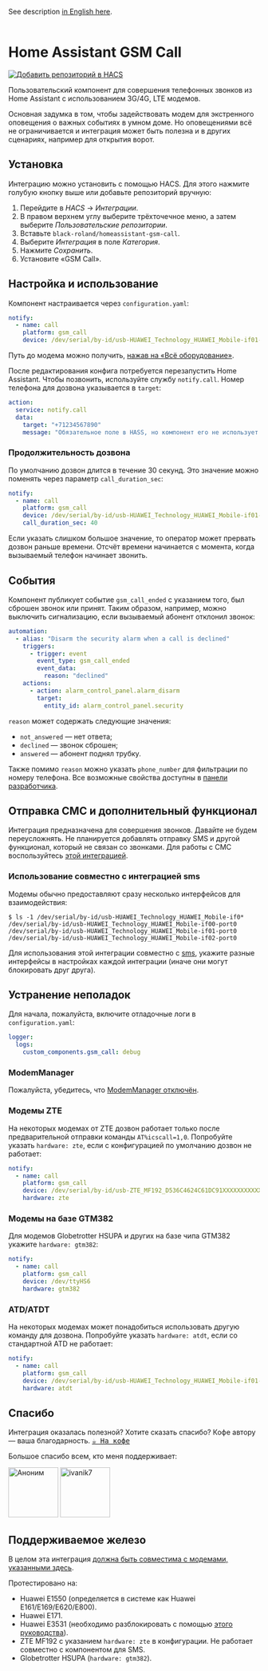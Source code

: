 See description [in English here](./README.md).
<br>
<br>

# Home Assistant GSM Call

[![Добавить репозиторий в HACS](https://my.home-assistant.io/badges/hacs_repository.svg)](https://my.home-assistant.io/redirect/hacs_repository/?owner=black-roland&repository=homeassistant-gsm-call&category=integration)

Пользовательский компонент для совершения телефонных звонков из Home Assistant с использованием 3G/4G, LTE модемов.

Основная задумка в том, чтобы задействовать модем для экстренного оповещения о важных событиях в умном доме. Но оповещениями всё не ограничивается и интеграция может быть полезна и в других сценариях, например для открытия ворот.

## Установка

Интеграцию можно установить с помощью HACS. Для этого нажмите голубую кнопку выше или добавьте репозиторий вручную:

1. Перейдите в _HACS_ → _Интеграции_.
2. В правом верхнем углу выберите трёхточечное меню, а затем выберите _Пользовательские репозитории_.
3. Вставьте `black-roland/homeassistant-gsm-call`.
4. Выберите _Интеграция_ в поле _Категория_.
5. Нажмите _Сохранить_.
6. Установите «GSM Call».

## Настройка и использование

Компонент настраивается через `configuration.yaml`:

```yaml
notify:
  - name: call
    platform: gsm_call
    device: /dev/serial/by-id/usb-HUAWEI_Technology_HUAWEI_Mobile-if01-port0 # путь до модема
```

Путь до модема можно получить, [нажав на «Всё оборудование»](https://my.home-assistant.io/redirect/hardware/).

После редактирования конфига потребуется перезапустить Home Assistant. Чтобы позвонить, используйте службу `notify.call`. Номер телефона для дозвона указывается в `target`:

```yaml
action:
  service: notify.call
  data:
    target: "+71234567890"
    message: "Обязательное поле в HASS, но компонент его не использует — можете указать любой текст"
```

### Продолжительность дозвона

По умолчанию дозвон длится в течение 30 секунд. Это значение можно поменять через параметр `call_duration_sec`:

```yaml
notify:
  - name: call
    platform: gsm_call
    device: /dev/serial/by-id/usb-HUAWEI_Technology_HUAWEI_Mobile-if01-port0
    call_duration_sec: 40
```

Если указать слишком большое значение, то оператор может прервать дозвон раньше времени.
Отсчёт времени начинается с момента, когда вызываемый телефон начинает звонить.

## События

Компонент публикует событие `gsm_call_ended` с указанием того, был сброшен звонок или принят. Таким образом, например, можно выключить сигнализацию, если вызываемый абонент отклонил звонок:

```yaml
automation:
  - alias: "Disarm the security alarm when a call is declined"
    triggers:
      - trigger: event
        event_type: gsm_call_ended
        event_data:
          reason: "declined"
    actions:
      - action: alarm_control_panel.alarm_disarm
        target:
          entity_id: alarm_control_panel.security
```

`reason` может содержать следующие значения:
- `not_answered` — нет ответа;
- `declined` — звонок сброшен;
- `answered` — абонент поднял трубку.

Также помимо `reason` можно указать `phone_number` для фильтрации по номеру телефона. Все возможные свойства доступны в [панели разработчика](https://my.home-assistant.io/create-link/?redirect=developer_events).

## Отправка СМС и дополнительный функционал

Интеграция предназначена для совершения звонков. Давайте не будем переусложнять. Не планируется добавлять отправку SMS и другой функционал, который не связан со звонками. Для работы с СМС воспользуйтесь [этой интеграцией](https://www.home-assistant.io/integrations/sms/).

### Использование совместно с интеграцией sms

Модемы обычно предоставляют сразу несколько интерфейсов для взаимодействия:

```shell
$ ls -1 /dev/serial/by-id/usb-HUAWEI_Technology_HUAWEI_Mobile-if0*
/dev/serial/by-id/usb-HUAWEI_Technology_HUAWEI_Mobile-if00-port0
/dev/serial/by-id/usb-HUAWEI_Technology_HUAWEI_Mobile-if01-port0
/dev/serial/by-id/usb-HUAWEI_Technology_HUAWEI_Mobile-if02-port0
```

Для использования этой интеграции совместно с [sms](https://www.home-assistant.io/integrations/sms/), укажите разные интерфейсы в настройках каждой интеграции (иначе они могут блокировать друг друга).

## Устранение неполадок

Для начала, пожалуйста, включите отладочные логи в `configuration.yaml`:

```yaml
logger:
  logs:
    custom_components.gsm_call: debug
```

### ModemManager

Пожалуйста, убедитесь, что [ModemManager отключён](https://askubuntu.com/questions/216114/how-can-i-remove-modem-manager-from-boot/612646).

### Модемы ZTE

На некоторых модемах от ZTE дозвон работает только после предварительной отправки команды `AT%icscall=1,0`. Попробуйте указать `hardware: zte`, если с конфигурацией по умолчанию дозвон не работает:

```yaml
notify:
  - name: call
    platform: gsm_call
    device: /dev/serial/by-id/usb-ZTE_MF192_D536C4624C61DC91XXXXXXXXXXXXXXXXXXXXXXXX-if00
    hardware: zte
```

### Модемы на базе GTM382

Для модемов Globetrotter HSUPA и других на базе чипа GTM382 укажите `hardware: gtm382`:

```yaml
notify:
  - name: call
    platform: gsm_call
    device: /dev/ttyHS6
    hardware: gtm382
```

### ATD/ATDT

На некоторых модемах может понадобиться использовать другую команду для дозвона. Попробуйте указать `hardware: atdt`, если со стандартной ATD не работает:

```yaml
notify:
  - name: call
    platform: gsm_call
    device: /dev/serial/by-id/usb-HUAWEI_Technology_HUAWEI_Mobile-if01-port0
    hardware: atdt
```

## Спасибо

Интеграция оказалась полезной? Хотите сказать спасибо? Кофе автору — ваша благодарность. <kbd>[☕ На кофе](https://mansmarthome.info/donate#donationalerts)</kbd>

Большое спасибо всем, кто меня поддерживает:

<p>
  <img src="https://github.com/user-attachments/assets/57f36b9d-118a-47b7-9ac3-77319bd6d7e3" height="100px" alt="Аноним" />
  <img src="https://github.com/user-attachments/assets/107d303c-e052-4b19-bf41-4f8ef675c6ed" height="100px" alt="ivanik7" />
</p>

## Поддерживаемое железо

В целом эта интеграция [должна быть совместима с модемами, указанными здесь](https://www.home-assistant.io/integrations/sms/#list-of-modems-known-to-work).

Протестировано на:
- Huawei E1550 (определяется в системе как Huawei E161/E169/E620/E800).
- Huawei E171.
- Huawei E3531 (необходимо разблокировать с помощью [этого руководства](http://blog.asiantuntijakaveri.fi/2015/07/convert-huawei-e3372h-153-from.html)).
- ZTE MF192 с указанием `hardware: zte` в конфигурации. Не работает совместно с компонентом для SMS.
- Globetrotter HSUPA (`hardware: gtm382`).

